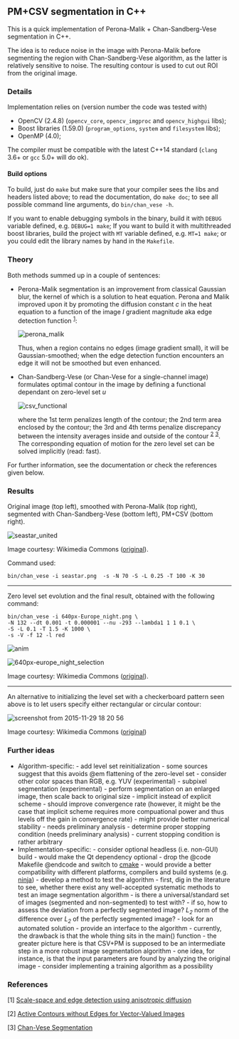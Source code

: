 ## PM+CSV segmentation in C++

This is a quick implementation of Perona-Malik + Chan-Sandberg-Vese segmentation in C++.

The idea is to reduce noise in the image with Perona-Malik before segmenting the region with Chan-Sandberg-Vese algorithm, as the latter is relatively sensitive to noise.
The resulting contour is used to cut out ROI from the original image.

### Details

Implementation relies on (version number the code was tested with)

- OpenCV (2.4.8) (`opencv_core`, `opencv_imgproc` and `opencv_highgui` libs);
- Boost libraries (1.59.0) (`program_options`, `system` and `filesystem` libs);
- OpenMP (4.0);

The compiler must be compatible with the latest C++14 standard (`clang` 3.6+ or `gcc` 5.0+ will do ok).

#### Build options

To build, just do `make` but make sure that your compiler sees the libs and headers listed above; to read the documentation, do `make doc`; to see all possible command line arguments, do `bin/chan_vese -h`.

If you want to enable debugging symbols in the binary, build it with `DEBUG` variable defined, e.g. `DEBUG=1 make`; 
If you want to build it with multithreaded boost libraries, build the project with `MT` variable defined, e.g. `MT=1 make`; or you could edit the library names by hand in the `Makefile`.

### Theory

Both methods summed up in a couple of sentences:

- Perona-Malik segmentation is an improvement from classical Gaussian blur, the kernel of which is a solution to heat equation. Perona and Malik improved upon it by promoting the diffusion constant *c* in the heat equation to a function of the image *I* gradient magnitude aka edge detection function <sup>[1](#perona_malik)</sup>:

    ![perona_malik](https://cloud.githubusercontent.com/assets/6233872/11458912/d8760df8-96d2-11e5-9de6-f6cd34680b72.png)

    Thus, when a region contains no edges (image gradient small), it will be Gaussian-smoothed; when the edge detection function encounters an edge it will not be smoothed but even enhanced.

- Chan-Sandberg-Vese (or Chan-Vese for a single-channel image) formulates optimal contour in the image by defining a functional dependant on zero-level set *u*

    ![csv_functional](https://cloud.githubusercontent.com/assets/6233872/11458911/d3856c26-96d2-11e5-9e20-16f043a1dd47.png)

    where the 1st term penalizes length of the contour; the 2nd term area enclosed by the contour; the 3rd and 4th terms penalize discrepancy between the intensity averages inside and outside of the contour <sup>[2](#csv)</sup> <sup>[3](#chan_vese)</sup>. The corresponding equation of motion for the zero level set can be solved implicitly (read: fast).

For further information, see the documentation or check the references given below.

### Results

Original image (top left), smoothed with Perona-Malik (top right), segmented with Chan-Sandberg-Vese (bottom left), PM+CSV (bottom right).

![seastar_united](https://cloud.githubusercontent.com/assets/6233872/11458132/cf2ec240-96c2-11e5-872b-973bf82380d3.png)

Image courtesy: Wikimedia Commons ([original](https://upload.wikimedia.org/wikipedia/commons/thumb/c/cd/Eleven-Armed_Sea_Star.jpg/370px-Eleven-Armed_Sea_Star.jpg)).

Command used:
```
bin/chan_vese -i seastar.png  -s -N 70 -S -L 0.25 -T 100 -K 30
```
---

Zero level set evolution and the final result, obtained with the following command:
```
bin/chan_vese -i 640px-Europe_night.png \
-N 132 --dt 0.001 -t 0.000001 --nu -293 --lambda1 1 1 0.1 \
-S -L 0.1 -T 1.5 -K 1000 \
-s -V -f 12 -l red
```

![anim](https://cloud.githubusercontent.com/assets/6233872/11458143/12ad0ba8-96c3-11e5-822b-84a0d0492375.gif)

![640px-europe_night_selection](https://cloud.githubusercontent.com/assets/6233872/11458138/f492b67c-96c2-11e5-95f2-342747aff294.png)

Image courtesy: Wikimedia Commons ([original](https://upload.wikimedia.org/wikipedia/commons/thumb/2/2b/Europe_night.png/640px-Europe_night.png)).

---

An alternative to initializing the level set with a checkerboard pattern seen above is to let users specify either rectangular or circular contour:

![screenshot from 2015-11-29 18 20 56](https://cloud.githubusercontent.com/assets/6233872/11458311/19667b48-96c6-11e5-86c1-ecf890041510.png)

Image courtesy: Wikimedia Commons ([original](https://upload.wikimedia.org/wikipedia/commons/thumb/c/cf/View_of_Earth_is_based_largely_on_observations_from_MODIS.jpg/320px-View_of_Earth_is_based_largely_on_observations_from_MODIS.jpg))

### Further ideas

- Algorithm-specific:
       - add level set reinitialization
           - some sources suggest that this avoids @em flattening of the zero-level set
       - consider other color spaces than RGB, e.g. YUV (experimental)
       - subpixel segmentation (experimental)
           - perform segmentation on an enlarged image, then scale back to original size
       - implicit instead of explicit scheme
           - should improve convergence rate (however, it might be the case that
             implicit scheme requires more compuational power and thus levels off the gain
             in convergence rate)
           - might provide better numerical stability
           - needs preliminary analysis
       - determine proper stopping condition (needs preliminary analysis)
           - current stopping condition is rather arbitrary
- Implementation-specific:
       - consider optional headless (i.e. non-GUI) build
           - would make the Qt dependency optional
       - drop the @code Makefile @endcode and switch to [cmake](https://cmake.org/)
           - would provide a better compatibility with different platforms, compilers and
             build systems (e.g. [ninja](https://ninja-build.org/))
       - develop a method to test the algorithm
           - first, dig in the literature to see, whether there exist any well-accepted systematic
             methods to test an image segmentation algorithm
                - is there a universal/standard set of images (segmented and non-segmented)
                  to test with?
                - if so, how to assess the deviation from a perfectly segmented image?
                  *L<sub>2</sub>* norm of the difference over *L<sub>2</sub>* of the perfectly segmented image?
           - look for an automated solution
       - provide an interface to the algorithm
           - currently, the drawback is that the whole thing sits in the main() function
           - the greater picture here is that CSV+PM is supposed to be an intermediate step
             in a more robust image segmentation algorithm
                - one idea, for instance, is that the input parameters are found by analyzing
                  the original image
                - consider implementing a training algorithm as a possibility

### References

[<a name="perona_malik">1</a>] [Scale-space and edge detection using anisotropic diffusion](http://dx.doi.org/10.1109/34.56205)

[<a name="csv">2</a>] [Active Contours without Edges for Vector-Valued Images](http://dx.doi.org/10.1006/jvci.1999.0442)

[<a name="chan_vese">3</a>] [Chan-Vese Segmentation](http://dx.doi.org/10.5201/ipol.2012.g-cv)
